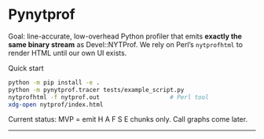 # Pynytprof

Goal: line-accurate, low-overhead Python profiler that emits **exactly the same
binary stream** as Devel::NYTProf.  We rely on Perl’s `nytprofhtml` to render
HTML until our own UI exists.

Quick start
```bash
python -m pip install -e .
python -m pynytprof.tracer tests/example_script.py
nytprofhtml -f nytprof.out                    # Perl tool
xdg-open nytprof/index.html
```

Current status: MVP = emit H A F S E chunks only. Call graphs come later.

---
